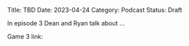 Title: TBD
Date: 2023-04-24
Category: Podcast
Status: Draft

In episode 3 Dean and Ryan talk about ... 


Game 3 link: 